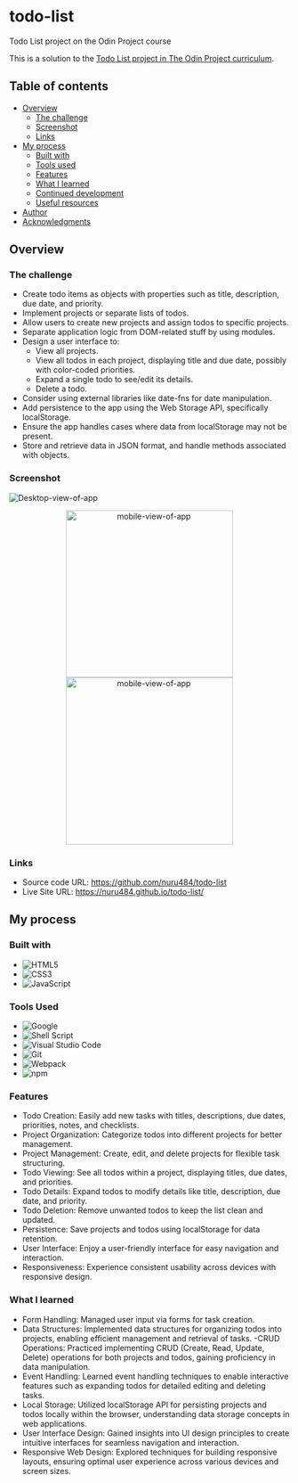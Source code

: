 # todo-list

Todo List project on the Odin Project course

This is a solution to the [Todo List project in The Odin Project curriculum](https://www.theodinproject.com/lessons/node-path-javascript-todo-list).

## Table of contents

- [Overview](#overview)
  - [The challenge](#the-challenge)
  - [Screenshot](#screenshot)
  - [Links](#links)
- [My process](#my-process)
  - [Built with](#built-with)
  - [Tools used](#tools-used)
  - [Features](#features)
  - [What I learned](#what-i-learned)
  - [Continued development](#continued-development)
  - [Useful resources](#useful-resources)
- [Author](#author)
- [Acknowledgments](#acknowledgments)

## Overview

### The challenge

- Create todo items as objects with properties such as title, description, due date, and priority.
- Implement projects or separate lists of todos.
- Allow users to create new projects and assign todos to specific projects.
- Separate application logic from DOM-related stuff by using modules.
- Design a user interface to:
  - View all projects.
  - View all todos in each project, displaying title and due date, possibly with color-coded priorities.
  - Expand a single todo to see/edit its details.
  - Delete a todo.
- Consider using external libraries like date-fns for date manipulation.
- Add persistence to the app using the Web Storage API, specifically localStorage.
- Ensure the app handles cases where data from localStorage may not be present.
- Store and retrieve data in JSON format, and handle methods associated with objects.

### Screenshot

![Desktop-view-of-app](./assets/desktop-view.png)

<div align="center">
  <img src="./assets/mobile-view.pnd" alt="mobile-view-of-app" width="300">
</div>

<div align="center">
  <img src="./assets/mobile-view2.png" alt="mobile-view-of-app" width="300">
</div>

### Links

- Source code URL: https://github.com/nuru484/todo-list
- Live Site URL: https://nuru484.github.io/todo-list/

## My process

### Built with

- ![HTML5](https://img.shields.io/badge/html5-%23E34F26.svg?style=for-the-badge&logo=html5&logoColor=white)
- ![CSS3](https://img.shields.io/badge/css3-%231572B6.svg?style=for-the-badge&logo=css3&logoColor=white)
- ![JavaScript](https://img.shields.io/badge/javascript-%23323330.svg?style=for-the-badge&logo=javascript&logoColor=%23F7DF1E)

### Tools Used

- ![Google](https://img.shields.io/badge/google-4285F4?style=for-the-badge&logo=google&logoColor=white)
- ![Shell Script](https://img.shields.io/badge/Terminal-%23121011.svg?style=for-the-badge&logo=gnu-bash&logoColor=white)
- ![Visual Studio Code](https://img.shields.io/badge/Visual%20Studio%20Code-0078d7.svg?style=for-the-badge&logo=visual-studio-code&logoColor=white)
- ![Git](https://img.shields.io/badge/Git-%23F05032.svg?style=for-the-badge&logo=git&logoColor=white)
- ![Webpack](https://img.shields.io/badge/Webpack-%238DD6F9.svg?style=for-the-badge&logo=webpack&logoColor=white)
- ![npm](https://img.shields.io/badge/npm-%23CB3837.svg?style=for-the-badge&logo=npm&logoColor=white)

### Features

- Todo Creation: Easily add new tasks with titles, descriptions, due dates, priorities, notes, and checklists.
- Project Organization: Categorize todos into different projects for better management.
- Project Management: Create, edit, and delete projects for flexible task structuring.
- Todo Viewing: See all todos within a project, displaying titles, due dates, and priorities.
- Todo Details: Expand todos to modify details like title, description, due date, and priority.
- Todo Deletion: Remove unwanted todos to keep the list clean and updated.
- Persistence: Save projects and todos using localStorage for data retention.
- User Interface: Enjoy a user-friendly interface for easy navigation and interaction.
- Responsiveness: Experience consistent usability across devices with responsive design.

### What I learned

- Form Handling: Managed user input via forms for task creation.
- Data Structures: Implemented data structures for organizing todos into projects, enabling efficient management and retrieval of tasks.
  -CRUD Operations: Practiced implementing CRUD (Create, Read, Update, Delete) operations for both projects and todos, gaining proficiency in data manipulation.
- Event Handling: Learned event handling techniques to enable interactive features such as expanding todos for detailed editing and deleting tasks.
- Local Storage: Utilized localStorage API for persisting projects and todos locally within the browser, understanding data storage concepts in web applications.
- User Interface Design: Gained insights into UI design principles to create intuitive interfaces for seamless navigation and interaction.
- Responsive Web Design: Explored techniques for building responsive layouts, ensuring optimal user experience across various devices and screen sizes.
